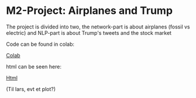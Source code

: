 # M2-Project: Airplanes and Trump

The project is divided into two, the network-part is about airplanes (fossil vs electric) and NLP-part is about Trump's tweets and the stock market

Code can be found in colab:

[Colab](https://colab.research.google.com/drive/1PhMeARbtLYwAEyB6beZal7DNZTxt8_bA#scrollTo=FOZeA_izCc3C)

html can be seen here:

[Html](...LARS...)

(Til lars, evt et plot?)
